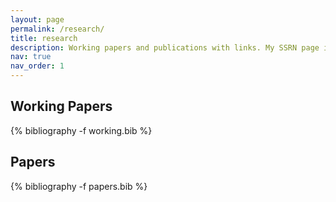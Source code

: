 ```yaml
---
layout: page
permalink: /research/
title: research
description: Working papers and publications with links. My SSRN page is here!
nav: true
nav_order: 1
---
```

<!-- _pages/research.md -->
<div class="publications">

<h2>Working Papers</h2>
{% bibliography -f working.bib %}

<h2>Papers</h2>
{% bibliography -f papers.bib %}

</div>

